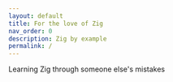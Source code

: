 ```yaml
---
layout: default
title: For the love of Zig
nav_order: 0
description: Zig by example
permalink: /
---
```


Learning Zig through someone else's mistakes

<div align="center">
        <p id="indextag"></p>
        <script src="{{ "/assets/js/article.js" | relative_url }}"></script>

</div>